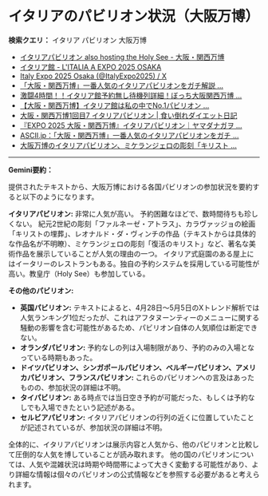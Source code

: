 # イタリアのパビリオン状況（大阪万博）

**検索クエリ：** イタリア パビリオン 大阪万博

- [イタリアパビリオン also hosting the Holy See - 大阪・関西万博](https://www.expo2025.or.jp/official-participant/italy/)
- [イタリア館 - L'ITALIA A EXPO 2025 OSAKA](https://www.italyexpo2025osaka.it/ja/itariaguan)
- [Italy Expo 2025 Osaka (@ItalyExpo2025) / X](https://x.com/italyexpo2025?lang=ja)
- [「大阪・関西万博」一番人気のイタリアパビリオンをガチ解説 ...](https://lovewalker.jp/elem/000/004/268/4268276/)
- [激闘4時間！！イタリア館予約無し待機列詳細！ぼっち大阪関西万博 ...](https://ameblo.jp/wakochi0316/entry-12904987292.html)
- [【大阪・関西万博】イタリア館は私の中でNo.1パビリオン ...](https://yukonosuke.com/entry/osaka_banpaku_italy)
- [大阪・関西万博1回目7 イタリアパビリオン | 食い倒れダイエット日記](https://ameblo.jp/bomuu/entry-12893893180.html)
- [『EXPO 2025 大阪・関西万博』イタリアパビリオン｜ヤマダナガヲ ...](https://note.com/yamada_tourist/n/n8e18f9e7de68)
- [ASCII.jp：「大阪・関西万博」一番人気のイタリアパビリオンをガチ ...](https://ascii.jp/elem/000/004/268/4268276/)
- [大阪万博のイタリアパビリオン、ミケランジェロの彫刻「キリスト ...](https://www.nikkei.com/article/DGXZQOUF156OI0V10C25A5000000/)


---

**Gemini要約：**

提供されたテキストから、大阪万博における各国パビリオンの参加状況を要約すると以下のようになります。

**イタリアパビリオン:**  非常に人気が高い。  予約困難なほどで、数時間待ちも珍しくない。  紀元2世紀の彫刻「ファルネーゼ・アトラス」、カラヴァッジョの絵画「キリストの埋葬」、レオナルド・ダ・ヴィンチの作品（テキストからは具体的な作品名が不明瞭）、ミケランジェロの彫刻「復活のキリスト」など、著名な美術作品を展示していることが人気の理由の一つ。  イタリア式庭園のある屋上にはイータリーのレストランもある。独自の予約システムを採用している可能性が高い。教皇庁（Holy See）も参加している。


**その他のパビリオン:**

* **英国パビリオン:** テキストによると、4月28日～5月5日のXトレンド解析では人気ランキング1位だったが、これはアフタヌーンティーのメニューに関する騒動の影響を含む可能性があるため、パビリオン自体の人気順位は断定できない。
* **オランダパビリオン:**  予約なしの列は入場制限があり、予約のみの入場となっている時期もあった。
* **ドイツパビリオン、シンガポールパビリオン、ベルギーパビリオン、アメリカパビリオン、フランスパビリオン:** これらのパビリオンへの言及はあったものの、参加状況の詳細は不明。
* **タイパビリオン:**  ある時点では当日空き予約が可能だった、もしくは予約なしでも入場できたという記述がある。
* **セルビアパビリオン:**  イタリアパビリオンの行列の近くに位置していたことが記述されているが、参加状況の詳細は不明。


全体的に、イタリアパビリオンは展示内容と人気から、他のパビリオンと比較して圧倒的な人気を博していることが読み取れます。  他の国のパビリオンについては、人気や混雑状況は時期や時間帯によって大きく変動する可能性があり、より詳細な情報は個々のパビリオンの公式情報などを参照する必要があると考えられます。

